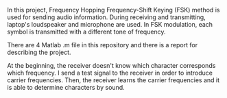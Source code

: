 In this project, Frequency Hopping Frequency-Shift Keying (FSK) method is used for sending audio information. During receiving and transmitting, laptop's loudspeaker and microphone are used. In FSK modulation, each symbol is transmitted with a different tone of frequency.
 
 There are 4 Matlab .m file in this repository and there is a report for describing the project.
 
 At the beginning, the receiver doesn't know which character corresponds which frequency. I send a test signal to the receiver in order to introduce carrier frequencies. Then, the receiver learns the carrier frequencies and it is able to determine characters by sound.
